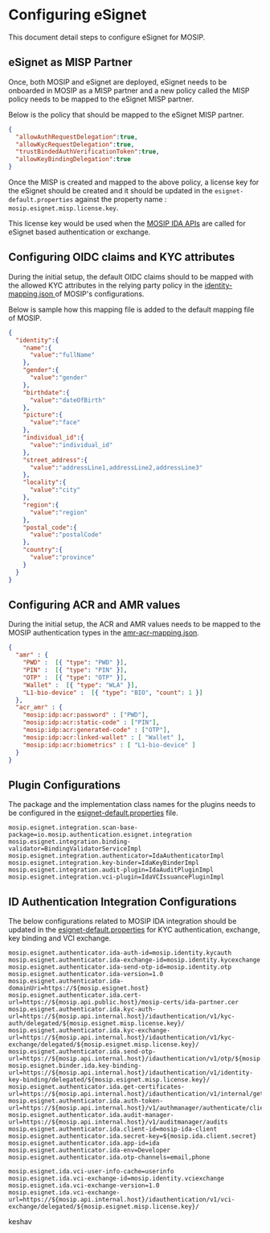 # Configuring eSignet

This document detail steps to configure eSignet for MOSIP.

## eSignet as MISP Partner

Once, both MOSIP and eSignet are deployed, eSignet needs to be onboarded in MOSIP as a MISP partner and a new policy called the MISP policy needs to be mapped to the eSignet MISP partner.

Below is the policy that should be mapped to the eSignet MISP partner.

```json
{
  "allowAuthRequestDelegation":true,
  "allowKycRequestDelegation":true,
  "trustBindedAuthVerificationToken":true,
  "allowKeyBindingDelegation":true
}
```

Once the MISP is created and mapped to the above policy, a license key for the eSignet should be created and it should be updated in the `esignet-default.properties` against the property name : `mosip.esignet.misp.license.key`.

This license key would be used when the [MOSIP IDA APIs](../e-signet/ida.md#appendix-api-specifications) are called for eSignet based authentication or exchange.

## Configuring OIDC claims and KYC attributes

During the initial setup, the default OIDC claims should to be mapped with the allowed KYC attributes in the relying party policy in the [identity-mapping.json ](https://github.com/mosip/mosip-config/blob/master/identity-mapping.json)of MOSIP's configurations.

Below is sample how this mapping file is added to the default mapping file of MOSIP.

```json
{
  "identity":{
    "name":{
      "value":"fullName"
    },
    "gender":{
      "value":"gender"
    },
    "birthdate":{
      "value":"dateOfBirth"
    },
    "picture":{
      "value":"face"
    },
    "individual_id":{
      "value":"individual_id"
    },
    "street_address":{
      "value":"addressLine1,addressLine2,addressLine3"
    },
    "locality":{
      "value":"city"
    },
    "region":{
      "value":"region"
    },
    "postal_code":{
      "value":"postalCode"
    },
    "country":{
      "value":"province"
    }
  }
}
```

## Configuring ACR and AMR values

During the initial setup, the ACR and AMR values needs to be mapped to the MOSIP authentication types in the [amr-acr-mapping.json](https://github.com/mosip/mosip-config/blob/master/amr-acr-mapping.json).

```json
{
  "amr" : {
    "PWD" :  [{ "type": "PWD" }],
    "PIN" :  [{ "type": "PIN" }],
    "OTP" :  [{ "type": "OTP" }],
    "Wallet" :  [{ "type": "WLA" }],
    "L1-bio-device" :  [{ "type": "BIO", "count": 1 }]
  },
  "acr_amr" : {
    "mosip:idp:acr:password" : ["PWD"],
    "mosip:idp:acr:static-code" : ["PIN"],
    "mosip:idp:acr:generated-code" : ["OTP"],
    "mosip:idp:acr:linked-wallet" : [ "Wallet" ],
    "mosip:idp:acr:biometrics" : [ "L1-bio-device" ]
  }
}
```

## Plugin Configurations

The package and the implementation class names for the plugins needs to be configured in the [esignet-default.properties](https://github.com/mosip/mosip-config/blob/master/esignet-default.properties) file.

```properties
mosip.esignet.integration.scan-base-package=io.mosip.authentication.esignet.integration
mosip.esignet.integration.binding-validator=BindingValidatorServiceImpl
mosip.esignet.integration.authenticator=IdaAuthenticatorImpl
mosip.esignet.integration.key-binder=IdaKeyBinderImpl
mosip.esignet.integration.audit-plugin=IdaAuditPluginImpl
mosip.esignet.integration.vci-plugin=IdaVCIssuancePluginImpl
```

## ID Authentication Integration Configurations

The below configurations related to MOSIP IDA integration should be updated in the [esignet-default.properties](https://github.com/mosip/mosip-config/blob/master/esignet-default.properties) for KYC authentication, exchange, key binding and VCI exchange.

```properties
mosip.esignet.authenticator.ida-auth-id=mosip.identity.kycauth
mosip.esignet.authenticator.ida-exchange-id=mosip.identity.kycexchange
mosip.esignet.authenticator.ida-send-otp-id=mosip.identity.otp
mosip.esignet.authenticator.ida-version=1.0
mosip.esignet.authenticator.ida-domainUri=https://${mosip.esignet.host}
mosip.esignet.authenticator.ida.cert-url=https://${mosip.api.public.host}/mosip-certs/ida-partner.cer
mosip.esignet.authenticator.ida.kyc-auth-url=https://${mosip.api.internal.host}/idauthentication/v1/kyc-auth/delegated/${mosip.esignet.misp.license.key}/
mosip.esignet.authenticator.ida.kyc-exchange-url=https://${mosip.api.internal.host}/idauthentication/v1/kyc-exchange/delegated/${mosip.esignet.misp.license.key}/
mosip.esignet.authenticator.ida.send-otp-url=https://${mosip.api.internal.host}/idauthentication/v1/otp/${mosip.esignet.misp.license.key}/
mosip.esignet.binder.ida.key-binding-url=https://${mosip.api.internal.host}/idauthentication/v1/identity-key-binding/delegated/${mosip.esignet.misp.license.key}/
mosip.esignet.authenticator.ida.get-certificates-url=https://${mosip.api.internal.host}/idauthentication/v1/internal/getAllCertificates
mosip.esignet.authenticator.ida.auth-token-url=https://${mosip.api.internal.host}/v1/authmanager/authenticate/clientidsecretkey
mosip.esignet.authenticator.ida.audit-manager-url=https://${mosip.api.internal.host}/v1/auditmanager/audits
mosip.esignet.authenticator.ida.client-id=mosip-ida-client
mosip.esignet.authenticator.ida.secret-key=${mosip.ida.client.secret}
mosip.esignet.authenticator.ida.app-id=ida
mosip.esignet.authenticator.ida-env=Developer
mosip.esignet.authenticator.ida.otp-channels=email,phone

mosip.esignet.ida.vci-user-info-cache=userinfo
mosip.esignet.ida.vci-exchange-id=mosip.identity.vciexchange
mosip.esignet.ida.vci-exchange-version=1.0
mosip.esignet.ida.vci-exchange-url=https://${mosip.api.internal.host}/idauthentication/v1/vci-exchange/delegated/${mosip.esignet.misp.license.key}/
```


keshav